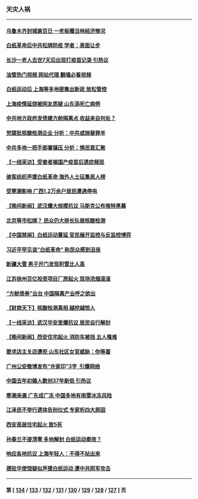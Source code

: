 ### 天灾人祸
---
#### [乌鲁木齐封城逾百日 一老板曝当地经济惨况](../../pages/ncid280/n13878532.md?12051245) 
#### [白纸革命后中共松绑防疫 学者：表面让步](../../pages/ncid280/n13878441.md?12051245) 
#### [长沙一老人去世7天后出现打疫苗记录 引热议](../../pages/ncid280/n13878369.md?12051245) 
#### [油管热门视频 网站代理 翻墙必看视频](http://138.2.39.72:81/youtube.html?epic-marker?12051245)
#### [白纸运动后 上海等多地密集出新政 放松管控](../../pages/ncid280/n13878299.md?12051245) 
#### [上海疫情延烧被网友质疑 山东添死亡病例](../../pages/ncid280/n13878149.md?12051245) 
#### [中共地方政府发债建方舱隔离点 收益来自何处？](../../pages/ncid280/n13878071.md?12051245) 
#### [党媒批核酸检测企业 分析：中共或抛替罪羊](../../pages/ncid280/n13878089.md?12051245) 
#### [中共多地一把手部署镇压 分析：惧民意汇聚](../../pages/ncid280/n13878085.md?12051245) 
#### [【一线采访】受害者揭国产疫苗后遗症频现](../../pages/ncid280/n13877939.md?12051245) 
#### [骇客组织声援白纸革命 海外人士征集恶人榜](../../pages/ncid280/n13878039.md?12051245) 
#### [受寒潮影响 广西1.2万余户居民遭遇停电](../../pages/ncid280/n13877929.md?12051245) 
#### [【晚间新闻】武汉爆大规模抗议 马斯克公布推特黑幕](../../pages/ncid280/n13877931.md?12051245) 
#### [北京等市松绑？ 民众仍大排长队做核酸检测](../../pages/ncid280/n13877897.md?12051245) 
#### [【中国禁闻】白纸运动蔓延 官民展开监控与反监控博弈](../../pages/ncid280/n13877692.md?12051245) 
#### [习近平罕见谈“白纸革命” 称民众感到沮丧](../../pages/ncid280/n13877901.md?12051245) 
#### [新疆大雪 男子开门发现积雪比人高](../../pages/ncid280/n13877925.md?12051245) 
#### [江苏徐州百亿投资项目厂房起火 现场浓烟滚滚](../../pages/ncid280/n13877791.md?12051245) 
#### [“方舱债券”出台 中国隔离产业呼之欲出](../../pages/ncid280/n13876933.md?12051245) 
#### [【财商天下】核酸检测真相 越挖越惊人](../../pages/ncid280/n13877638.md?12051245) 
#### [【一线采访】武汉华安⾥爆抗议 居民自行解封](../../pages/ncid280/n13877591.md?12051245) 
#### [【晚间新闻】西安住宅起火 消防车被挡 五人罹难](../../pages/ncid280/n13877357.md?12051245) 
#### [要求店主关店遭拒 山东社区女官威胁：你等着](../../pages/ncid280/n13877354.md?12051245) 
#### [广州公安微博发布“许家印”3字  引爆网络](../../pages/ncid280/n13877313.md?12051245) 
#### [中国去年初婚人数创37年新低 引热议](../../pages/ncid280/n13877255.md?12051245) 
#### [寒潮来袭 广东成广冻 中国多地有雨雪冰冻风险](../../pages/ncid280/n13877166.md?12051245) 
#### [江泽民不举行遗体告别仪式 专家析四大原因](../../pages/ncid280/n13877155.md?12051245) 
#### [西安高层住宅起火 致5死](../../pages/ncid280/n13877043.md?12051245) 
#### [孙春兰不提清零 多地解封 白纸运动奏效？](../../pages/ncid280/n13875533.md?12051245) 
#### [响应各地抗议 上海年轻人：不得不站出来](../../pages/ncid280/n13876261.md?12051245) 
#### [德驻华使馆疑似声援白纸运动 遭中共网军攻击](../../pages/ncid280/n13876887.md?12051245) 

---
#### 第 [ [134](./134.md?12051245) / [133](./133.md?12051245) / [132](./132.md?12051245) / [131](./131.md?12051245) / [130](./130.md?12051245) / [129](./129.md?12051245) / [128](./128.md?12051245) / [127](./127.md?12051245) ] 页
